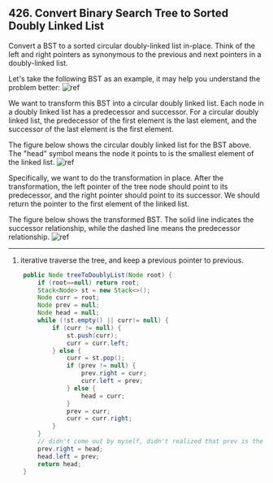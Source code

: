 ## 426. Convert Binary Search Tree to Sorted Doubly Linked List

Convert a BST to a sorted circular doubly-linked list in-place. Think of the left and right pointers as synonymous to the previous and next pointers in a doubly-linked list.

Let's take the following BST as an example, it may help you understand the problem better:
![ref](https://assets.leetcode.com/uploads/2018/10/12/bstdlloriginalbst.png)

We want to transform this BST into a circular doubly linked list. Each node in a doubly linked list has a predecessor and successor. For a circular doubly linked list, the predecessor of the first element is the last element, and the successor of the last element is the first element.

The figure below shows the circular doubly linked list for the BST above. The "head" symbol means the node it points to is the smallest element of the linked list.
![ref](https://assets.leetcode.com/uploads/2018/10/12/bstdllreturndll.png)

Specifically, we want to do the transformation in place. After the transformation, the left pointer of the tree node should point to its predecessor, and the right pointer should point to its successor. We should return the pointer to the first element of the linked list.

The figure below shows the transformed BST. The solid line indicates the successor relationship, while the dashed line means the predecessor relationship.
![ref](https://assets.leetcode.com/uploads/2018/10/12/bstdllreturnbst.png)

-----
1. iterative traverse the tree, and keep a previous pointer to previous.

```java
    public Node treeToDoublyList(Node root) {
        if (root==null) return root;
        Stack<Node> st = new Stack<>();
        Node curr = root;
        Node prev = null;
        Node head = null;
        while (!st.empty() || curr!= null) {
            if (curr != null) {
                st.push(curr);
                curr = curr.left;
            } else {
                curr = st.pop();
                if (prev != null) {
                    prev.right = curr;
                    curr.left = prev;
                } else {
                    head = curr;
                }
                prev = curr;
                curr = curr.right;
            }
        }
        // didn't come out by myself, didn't realized that prev is the last node in list
        prev.right = head;
        head.left = prev;
        return head;
    }
```
